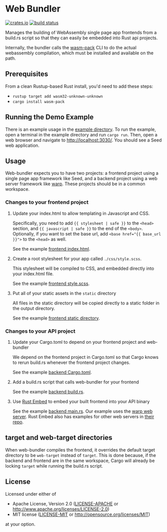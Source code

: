 Web Bundler
===========

[![crates.io](https://img.shields.io/crates/v/web-bundler.svg)](https://crates.io/crates/web-bundler)
[![build status](https://panoptix.semaphoreci.com/badges/web-bundler.svg)](https://github.com/panoptix-za/web-bundler)

Manages the building of WebAssembly single page app frontends from a
build.rs script so that they can easily be embedded into Rust api
projects.

Internally, the bundler calls the
[wasm-pack](https://github.com/rustwasm/wasm-pack) CLI to do the
actual webassembly compilation, which must be installed and available
on the path.

## Prerequisites

From a clean Rustup-based Rust install, you'd need to add these steps:

- `rustup target add wasm32-unknown-unknown`
- `cargo install wasm-pack`

## Running the Demo Example

There is an example usage in the [example directory](./example). To
run the example, open a terminal in the example directory and run
`cargo run`. Then, open a web browser and navigate to
<http://localhost:3030/>. You should see a Seed web application.

## Usage

Web-bundler expects you to have two projects: a frontend project using
a single page app framework like Seed, and a backend project using a
web server framework like [warp].
These projects should be in a common
workspace.

### Changes to your frontend project

1. Update your index.html to allow templating in Javascript and CSS.

   Specifically, you need to add `{{ stylesheet | safe }}` to the
   `<head>` section, and `{{ javascript | safe }}` to the end of the
   `<body>`. Optionally, if you want to set the base url, add `<base
   href="{{ base_url }}">` to the `<head>` as well.

   See the example [frontend index.html](./example/frontend/index.html).

2. Create a root stylesheet for your app called `./css/style.scss`.

   This stylesheet will be compiled to CSS, and embedded directly into
   your index.html file.

   See the example [frontend style.scss](./example/frontend/css/style.scss).

3. Put all of your static assets in the `static` directory

   All files in the static directory will be copied directly to a static
   folder in the output directory.

   See the example [frontend static directory](./example/frontend/static/).

### Changes to your API project

1. Update your Cargo.toml to depend on your frontend project and web-bundler

   We depend on the frontend project in Cargo.toml so that Cargo knows to
   rerun build.rs whenever the frontend project changes.

   See the example [backend Cargo.toml](./example/backend/Cargo.toml).

2. Add a build.rs script that calls web-bundler for your frontend

   See the example [backend build.rs](./example/backend/build.rs).

3. Use [Rust Embed](https://lib.rs/crates/rust-embed) to embed your built frontend into your API binary

   See the example [backend main.rs](./example/backend/main.rs). Our
   example uses the [warp web server][warp]. Rust Embed also has examples for
   other web servers in [their repo](https://github.com/pyros2097/rust-embed/tree/master/examples).

## target and web-target directories

When web-bundler compiles the frontend, it overrides the default
target directory to be `web-target` instead of `target`. This is done
because, if the backend and frontend are in the same workspace, Cargo
will already be locking `target` while running the build.rs
script.

[warp]: (https://github.com/seanmonstar/warp)

## License

Licensed under either of

 * Apache License, Version 2.0
   ([LICENSE-APACHE](LICENSE-APACHE) or http://www.apache.org/licenses/LICENSE-2.0)
 * MIT license
   ([LICENSE-MIT](LICENSE-MIT) or http://opensource.org/licenses/MIT)

at your option.
